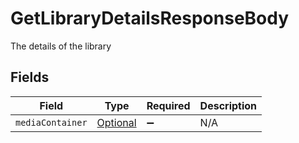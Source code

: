 # GetLibraryDetailsResponseBody

The details of the library


## Fields

| Field                                                                                                   | Type                                                                                                    | Required                                                                                                | Description                                                                                             |
| ------------------------------------------------------------------------------------------------------- | ------------------------------------------------------------------------------------------------------- | ------------------------------------------------------------------------------------------------------- | ------------------------------------------------------------------------------------------------------- |
| `mediaContainer`                                                                                        | [Optional<GetLibraryDetailsMediaContainer>](../../models/operations/GetLibraryDetailsMediaContainer.md) | :heavy_minus_sign:                                                                                      | N/A                                                                                                     |